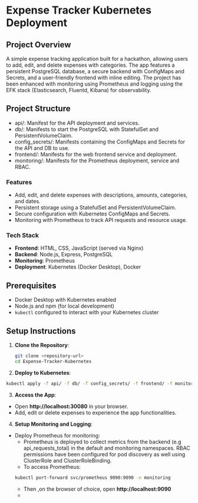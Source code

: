 # Expense Tracker Kubernetes Deployment

## Project Overview
A simple expense tracking application built for a hackathon, allowing users to add, edit, and delete expenses with categories. The app features a persistent PostgreSQL database, a secure backend with ConfigMaps and Secrets, and a user-friendly frontend with inline editing. The project has been enhanced with monitoring using Prometheus and logging using the EFK stack (Elasticsearch, Fluentd, Kibana) for observability.

## Project Structure
- api/: Manifest for the API deployment and services.
- db/: Manifests to start the PostgreSQL with StatefulSet and PersistentVolumeClaim.
- config_secrets/: Manifests containing the ConfigMaps and Secrets for the API and DB to use.
- frontend/: Manifests for the web frontend service and deployment.
- monitoring/: Manifests for the Prometheus deployment, service and RBAC.

### Features
- Add, edit, and delete expenses with descriptions, amounts, categories, and dates.
- Persistent storage using a StatefulSet and PersistentVolumeClaim.
- Secure configuration with Kubernetes ConfigMaps and Secrets.
- Monitoring with Prometheus to track API requests and resource usage.

### Tech Stack
- **Frontend**: HTML, CSS, JavaScript (served via Nginx)
- **Backend**: Node.js, Express, PostgreSQL
- **Monitoring**: Prometheus
- **Deployment**: Kubernetes (Docker Desktop), Docker

## Prerequisites
- Docker Desktop with Kubernetes enabled
- Node.js and npm (for local development)
- `kubectl` configured to interact with your Kubernetes cluster

## Setup Instructions
1. **Clone the Repository**:
   ```bash
   git clone <repository-url>
   cd Expense-Tracker-Kubernetes
   ```

2. **Deploy to Kubernetes**:
```bash
kubectl apply -f api/ -f db/ -f config_secrets/ -f frontend/ -f monitoring/
```

3. **Access the App**:
- Open **http://localhost:30080** in your browser.
- Add, edit or delete expenses to experience the app functionalities.

4. **Setup Monitoring and Logging**:
- Deploy Prometheus for monitoring:
  - Prometheus is deployed to collect metrics from the backend (e.g api_requests_total) in the default and monitoring namespaces. RBAC permissions have been configured for pod discovery as well using ClusterRole and ClusterRoleBinding.
  - To access Prometheus:
  ```bash
  kubectl port-forward svc/prometheus 9090:9090 -n monitoring
  ```
  - Then ,on the browser of choice, open **http://localhost:9090**
  - 
